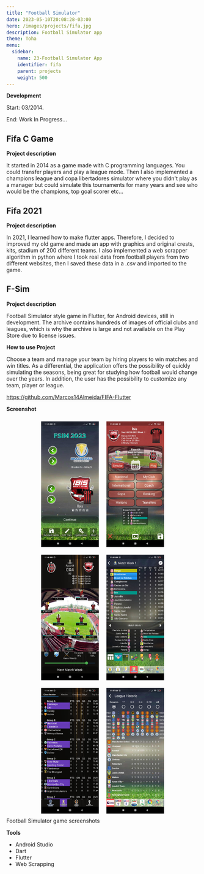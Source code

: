 ```yaml
---
title: "Football Simulator"
date: 2023-05-10T20:08:28-03:00
hero: /images/projects/fifa.jpg
description: Football Simulator app
theme: Toha
menu:
  sidebar:
    name: 23-Football Simulator App
    identifier: fifa
    parent: projects
    weight: 500
---
```



**Development**

Start: 03/2014.

End: Work In Progress...


## Fifa C Game

**Project description**

It started in 2014 as a game made with C programming languages. You could transfer players and play a league mode. Then I also implemented a champions league and copa libertadores simulator where you didn't play as a manager but could simulate this tournaments for many years and see who would be the champions, top goal scorer etc...


## Fifa 2021

**Project description**

In 2021, I learned how to make flutter apps. Therefore, I decided to improved my old game and made an app with graphics and original crests, kits, stadium of 200 different teams. I also implemented a web scrapper algorithm in python where I took real data from football players from two different websites, then I saved these data in a .csv and imported to the game. 



## F-Sim

**Project description**

Football Simulator style game in Flutter, for Android devices, still in development. The archive contains hundreds of images of official clubs and leagues, which is why the archive is large and not available on the Play Store due to license issues.

**How to use Project**

Choose a team and manage your team by hiring players to win matches and win titles. As a differential, the application offers the possibility of quickly simulating the seasons, being great for studying how football would change over the years. In addition, the user has the possibility to customize any team, player or league.

https://github.com/Marcos14Almeida/FIFA-Flutter


**Screenshot**

<div style="display: flex; flex-wrap: wrap; justify-content: center;">
    <img src="/posts/projects/images/fifa/home.jpg" alt="home" style="width: 30%; margin: 10px;">
    <img src="/posts/projects/images/fifa/menu.jpg" alt="menu" style="width: 30%; margin: 10px;">
    <img src="/posts/projects/images/fifa/gameplay.jpg" alt="gameplay" style="width: 30%; margin: 10px;">
    <img src="/posts/projects/images/fifa/nacional.jpg" alt="nacional" style="width: 30%; margin: 10px;">
    <img src="/posts/projects/images/fifa/internacional.jpg" alt="internacional" style="width: 30%; margin: 10px;">
    <img src="/posts/projects/images/fifa/historic.jpg" alt="historic" style="width: 30%; margin: 10px;">
</div>
      <figcaption>Football Simulator game screenshots</figcaption>


**Tools**
- Android Studio
- Dart
- Flutter
- Web Scrapping